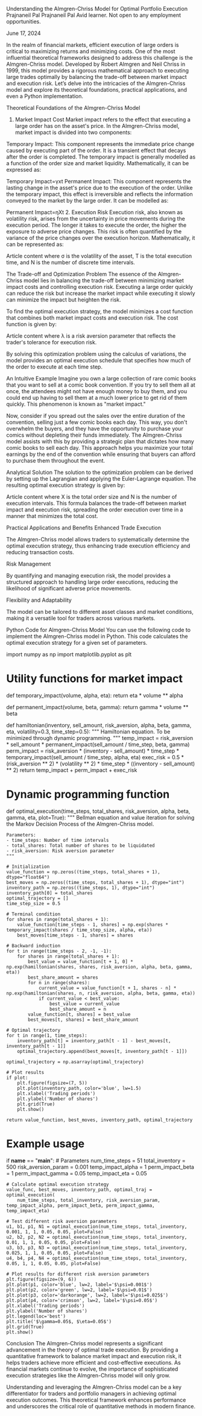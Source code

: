 Understanding the Almgren-Chriss Model for Optimal Portfolio Execution
Prajnaneil Pal
Prajnaneil Pal 
Avid learner. Not open to any employment opportunities.


June 17, 2024


In the realm of financial markets, efficient execution of large orders is critical to maximizing returns and minimizing costs. One of the most influential theoretical frameworks designed to address this challenge is the Almgren-Chriss model. Developed by Robert Almgren and Neil Chriss in 1999, this model provides a rigorous mathematical approach to executing large trades optimally by balancing the trade-off between market impact and execution risk. Let’s delve into the intricacies of the Almgren-Chriss model and explore its theoretical foundations, practical applications, and even a Python implementation.

Theoretical Foundations of the Almgren-Chriss Model
1. Market Impact Cost
Market impact refers to the effect that executing a large order has on the asset's price. In the Almgren-Chriss model, market impact is divided into two components:

Temporary Impact: This component represents the immediate price change caused by executing part of the order. It is a transient effect that decays after the order is completed. The temporary impact is generally modelled as a function of the order size and market liquidity. Mathematically, it can be expressed as:

Temporary Impact=γxt
Permanent Impact: This component represents the lasting change in the asset's price due to the execution of the order. Unlike the temporary impact, this effect is irreversible and reflects the information conveyed to the market by the large order. It can be modelled as:

Permanent Impact=ηXt
2. Execution Risk
Execution risk, also known as volatility risk, arises from the uncertainty in price movements during the execution period. The longer it takes to execute the order, the higher the exposure to adverse price changes. This risk is often quantified by the variance of the price changes over the execution horizon. Mathematically, it can be represented as:

Article content
where σ is the volatility of the asset, T is the total execution time, and N is the number of discrete time intervals.

The Trade-off and Optimization Problem
The essence of the Almgren-Chriss model lies in balancing the trade-off between minimizing market impact costs and controlling execution risk. Executing a large order quickly can reduce the risk but increase the market impact while executing it slowly can minimize the impact but heighten the risk.

To find the optimal execution strategy, the model minimizes a cost function that combines both market impact costs and execution risk. The cost function is given by:

Article content
where λ is a risk aversion parameter that reflects the trader's tolerance for execution risk.

By solving this optimization problem using the calculus of variations, the model provides an optimal execution schedule that specifies how much of the order to execute at each time step.

An Intuitive Example
Imagine you own a large collection of rare comic books that you want to sell at a comic book convention. If you try to sell them all at once, the attendees might not have enough money to buy them, and you could end up having to sell them at a much lower price to get rid of them quickly. This phenomenon is known as "market impact."

Now, consider if you spread out the sales over the entire duration of the convention, selling just a few comic books each day. This way, you don't overwhelm the buyers, and they have the opportunity to purchase your comics without depleting their funds immediately. The Almgren-Chriss model assists with this by providing a strategic plan that dictates how many comic books to sell each day. This approach helps you maximize your total earnings by the end of the convention while ensuring that buyers can afford to purchase them throughout the event.

Analytical Solution
The solution to the optimization problem can be derived by setting up the Lagrangian and applying the Euler-Lagrange equation. The resulting optimal execution strategy is given by:

Article content
where X is the total order size and N is the number of execution intervals. This formula balances the trade-off between market impact and execution risk, spreading the order execution over time in a manner that minimizes the total cost.

Practical Applications and Benefits
Enhanced Trade Execution

The Almgren-Chriss model allows traders to systematically determine the optimal execution strategy, thus enhancing trade execution efficiency and reducing transaction costs.

Risk Management

By quantifying and managing execution risk, the model provides a structured approach to handling large order executions, reducing the likelihood of significant adverse price movements.

Flexibility and Adaptability

The model can be tailored to different asset classes and market conditions, making it a versatile tool for traders across various markets.

Python Code for Almgren-Chriss Model
You can use the following code to implement the Almgren-Chriss model in Python. This code calculates the optimal execution strategy for a given set of parameters.

import numpy as np
import matplotlib.pyplot as plt

# Utility functions for market impact
def temporary_impact(volume, alpha, eta):
    return eta * volume ** alpha

def permanent_impact(volume, beta, gamma):
    return gamma * volume ** beta

def hamiltonian(inventory, sell_amount, risk_aversion, alpha, beta, gamma, eta, volatility=0.3, time_step=0.5):
    """
    Hamiltonian equation. To be minimized through dynamic programming.
    """
    temp_impact = risk_aversion * sell_amount * permanent_impact(sell_amount / time_step, beta, gamma)
    perm_impact = risk_aversion * (inventory - sell_amount) * time_step * temporary_impact(sell_amount / time_step, alpha, eta)
    exec_risk = 0.5 * (risk_aversion ** 2) * (volatility ** 2) * time_step * ((inventory - sell_amount) ** 2)
    return temp_impact + perm_impact + exec_risk

# Dynamic programming function
def optimal_execution(time_steps, total_shares, risk_aversion, alpha, beta, gamma, eta, plot=True):
    """
    Bellman equation and value iteration for solving the Markov Decision Process of the Almgren-Chriss model.
    
    Parameters:
    - time_steps: Number of time intervals
    - total_shares: Total number of shares to be liquidated
    - risk_aversion: Risk aversion parameter
    """
    
    # Initialization
    value_function = np.zeros((time_steps, total_shares + 1), dtype="float64")
    best_moves = np.zeros((time_steps, total_shares + 1), dtype="int")
    inventory_path = np.zeros((time_steps, 1), dtype="int")
    inventory_path[0] = total_shares
    optimal_trajectory = []
    time_step_size = 0.5
    
    # Terminal condition
    for shares in range(total_shares + 1):
        value_function[time_steps - 1, shares] = np.exp(shares * temporary_impact(shares / time_step_size, alpha, eta))
        best_moves[time_steps - 1, shares] = shares
    
    # Backward induction
    for t in range(time_steps - 2, -1, -1):
        for shares in range(total_shares + 1):
            best_value = value_function[t + 1, 0] * np.exp(hamiltonian(shares, shares, risk_aversion, alpha, beta, gamma, eta))
            best_share_amount = shares
            for n in range(shares):
                current_value = value_function[t + 1, shares - n] * np.exp(hamiltonian(shares, n, risk_aversion, alpha, beta, gamma, eta))
                if current_value < best_value:
                    best_value = current_value
                    best_share_amount = n
            value_function[t, shares] = best_value
            best_moves[t, shares] = best_share_amount
    
    # Optimal trajectory
    for t in range(1, time_steps):
        inventory_path[t] = inventory_path[t - 1] - best_moves[t, inventory_path[t - 1]]
        optimal_trajectory.append(best_moves[t, inventory_path[t - 1]])
    
    optimal_trajectory = np.asarray(optimal_trajectory)
    
    # Plot results
    if plot:
        plt.figure(figsize=(7, 5))
        plt.plot(inventory_path, color='blue', lw=1.5)
        plt.xlabel('Trading periods')
        plt.ylabel('Number of shares')
        plt.grid(True)
        plt.show()
    
    return value_function, best_moves, inventory_path, optimal_trajectory

# Example usage
if __name__ == "__main__":
    # Parameters
    num_time_steps = 51
    total_inventory = 500
    risk_aversion_param = 0.001
    temp_impact_alpha = 1
    perm_impact_beta = 1
    perm_impact_gamma = 0.05
    temp_impact_eta = 0.05

    # Calculate optimal execution strategy
    value_func, best_moves, inventory_path, optimal_traj = optimal_execution(
        num_time_steps, total_inventory, risk_aversion_param, temp_impact_alpha, perm_impact_beta, perm_impact_gamma, temp_impact_eta)

    # Test different risk aversion parameters
    u1, b1, p1, N1 = optimal_execution(num_time_steps, total_inventory, 0.001, 1, 1, 0.05, 0.05, plot=False)
    u2, b2, p2, N2 = optimal_execution(num_time_steps, total_inventory, 0.01, 1, 1, 0.05, 0.05, plot=False)
    u3, b3, p3, N3 = optimal_execution(num_time_steps, total_inventory, 0.025, 1, 1, 0.05, 0.05, plot=False)
    u4, b4, p4, N4 = optimal_execution(num_time_steps, total_inventory, 0.05, 1, 1, 0.05, 0.05, plot=False)

    # Plot results for different risk aversion parameters
    plt.figure(figsize=(9, 6))
    plt.plot(p1, color='blue', lw=2, label='$\psi=0.001$')
    plt.plot(p2, color='green', lw=2, label='$\psi=0.01$')
    plt.plot(p3, color='darkorange', lw=2, label='$\psi=0.025$')
    plt.plot(p4, color='crimson', lw=2, label='$\psi=0.05$')
    plt.xlabel('Trading periods')
    plt.ylabel('Number of shares')
    plt.legend(loc='best')
    plt.title('$\gamma=0.05$, $\eta=0.05$')
    plt.grid(True)
    plt.show()
Conclusion
The Almgren-Chriss model represents a significant advancement in the theory of optimal trade execution. By providing a quantitative framework to balance market impact and execution risk, it helps traders achieve more efficient and cost-effective executions. As financial markets continue to evolve, the importance of sophisticated execution strategies like the Almgren-Chriss model will only grow.

Understanding and leveraging the Almgren-Chriss model can be a key differentiator for traders and portfolio managers in achieving optimal execution outcomes. This theoretical framework enhances performance and underscores the critical role of quantitative methods in modern finance.